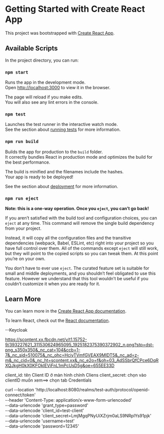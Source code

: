 # Getting Started with Create React App

This project was bootstrapped with [Create React App](https://github.com/facebook/create-react-app).

## Available Scripts

In the project directory, you can run:

### `npm start`

Runs the app in the development mode.\
Open [http://localhost:3000](http://localhost:3000) to view it in the browser.

The page will reload if you make edits.\
You will also see any lint errors in the console.

### `npm test`

Launches the test runner in the interactive watch mode.\
See the section about [running tests](https://facebook.github.io/create-react-app/docs/running-tests) for more information.

### `npm run build`

Builds the app for production to the `build` folder.\
It correctly bundles React in production mode and optimizes the build for the best performance.

The build is minified and the filenames include the hashes.\
Your app is ready to be deployed!

See the section about [deployment](https://facebook.github.io/create-react-app/docs/deployment) for more information.

### `npm run eject`

**Note: this is a one-way operation. Once you `eject`, you can’t go back!**

If you aren’t satisfied with the build tool and configuration choices, you can `eject` at any time. This command will remove the single build dependency from your project.

Instead, it will copy all the configuration files and the transitive dependencies (webpack, Babel, ESLint, etc) right into your project so you have full control over them. All of the commands except `eject` will still work, but they will point to the copied scripts so you can tweak them. At this point you’re on your own.

You don’t have to ever use `eject`. The curated feature set is suitable for small and middle deployments, and you shouldn’t feel obligated to use this feature. However we understand that this tool wouldn’t be useful if you couldn’t customize it when you are ready for it.

## Learn More

You can learn more in the [Create React App documentation](https://facebook.github.io/create-react-app/docs/getting-started).

To learn React, check out the [React documentation](https://reactjs.org/).


--Keycloak

https://scontent.xx.fbcdn.net/v/t1.15752-9/393227621_311530624965095_1925182375390372902_n.png?stp=dst-png_s350x350&_nc_cat=104&ccb=1-7&_nc_sid=510075&_nc_ohc=HciyTVmfGVEAX9MlDT5&_nc_ad=z-m&_nc_cid=0&_nc_ht=scontent.xx&_nc_e2o=f&oh=03_AdSSbrQfCPce6DqRXQJkgH0kX0KFOkIEViFnL1mPcUsD5g&oe=655EE33D



client_id: tên Client ID ở màn hình chính Cliens
client_secret: chọn vào clientID muốn xem==> chọn tab Credentials


curl --location 'http://localhost:8080/realms/test-auth/protocol/openid-connect/token' \
--header 'Content-Type: application/x-www-form-urlencoded' \
--data-urlencode 'grant_type=password' \
--data-urlencode 'client_id=test-client' \
--data-urlencode 'client_secret=LmjMgqPNyUiXZrjm0aLS9NRplYs91pjk' \
--data-urlencode 'username=test' \
--data-urlencode 'password=12345'